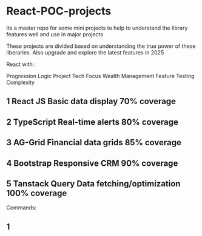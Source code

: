 # React-POC-projects
Its a master repo for some mini projects to help to understand the library features well and use in major projects


These projects are divided based on understanding the true power of these liberaries. Also upgrade and explore the latest features in 2025

React with :

Progression Logic
Project	Tech Focus	   Wealth Management Feature	    Testing Complexity
## 1	     React JS	        Basic data display	          70% coverage
## 2	    TypeScript	        Real-time alerts	          80% coverage
## 3	      AG-Grid	        Financial data grids	      85% coverage
## 4	     Bootstrap	        Responsive CRM	              90% coverage
## 5	   Tanstack Query	    Data fetching/optimization	  100% coverage

Commands: 
## 1

